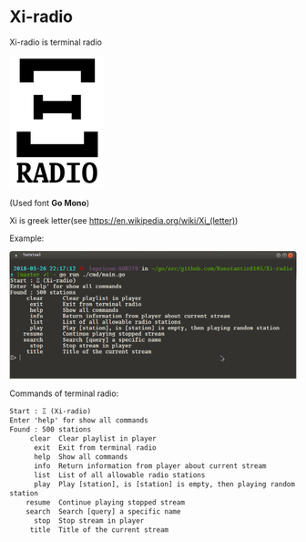 # Xi-radio

Xi-radio is terminal radio

![logo](https://github.com/Konstantin8105/Xi-radio/blob/master/pic/logo.svg.png)

(Used font **Go Mono**)

Xi is greek letter(see https://en.wikipedia.org/wiki/Xi_(letter))

Example:

![terminal](https://github.com/Konstantin8105/Xi-radio/blob/master/pic/radio.png)

Commands of terminal radio:
```
Start : Ξ (Xi-radio)
Enter 'help' for show all commands
Found : 500 stations
     clear	Clear playlist in player
      exit	Exit from terminal radio
      help	Show all commands
      info	Return information from player about current stream
      list	List of all allowable radio stations
      play	Play [station], is [station] is empty, then playing random station
    resume	Continue playing stopped stream
    search	Search [query] a specific name
      stop	Stop stream in player
     title	Title of the current stream
```
